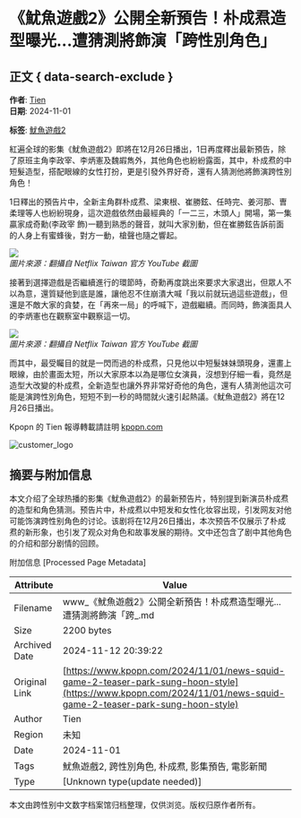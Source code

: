 # 《魷魚遊戲2》公開全新預告！朴成焄造型曝光...遭猜測將飾演「跨性別角色」

## 正文 { data-search-exclude }


**作者**: [Tien](https://kpopn.com/author/tien)  
**日期**: 2024-11-01  

**标签**: [魷魚遊戲2](https://kpopn.com/tag/%e9%ad%b7%e9%ad%9a%e9%81%8a%e6%88%b22)  

紅遍全球的影集《魷魚遊戲2》即將在12月26日播出，1日再度釋出最新預告，除了原班主角李政宰、李炳憲及魏嘏雋外，其他角色也紛紛露面，其中，朴成焄的中短髮造型，搭配眼線的女性打扮，更是引發外界好奇，還有人猜測他將飾演跨性別角色！

1日釋出的預告片中，全新主角群朴成焄、梁東根、崔勝鉉、任時完、姜河那、曺柔理等人也紛紛現身，這次遊戲依然由最經典的「一二三，木頭人」開場，第一集贏家成奇勳(李政宰 飾)一聽到熟悉的聲音，就叫大家別動，但在崔勝鉉告訴前面的人身上有蜜蜂後，對方一動，槍聲也隨之響起。

![](/upload/2bf97d6c5e131b1e2a8f.png)  
*圖片來源：翻攝自 Netflix Taiwan 官方 YouTube 截圖*

接著到選擇遊戲是否繼續進行的環節時，奇勳再度跳出來要求大家退出，但眾人不以為意，還質疑他到底是誰，讓他忍不住崩潰大喊「我以前就玩過這些遊戲」，但還是不敵大家的貪婪，在「再來一局」的呼喊下，遊戲繼續。而同時，飾演面具人的李炳憲也在觀察室中觀察這一切。

![](/upload/d98e13094d7cba041047.png)  
*圖片來源：翻攝自 Netflix Taiwan 官方 YouTube 截圖*

而其中，最受矚目的就是一閃而過的朴成焄，只見他以中短髮妹妹頭現身，還畫上眼線，由於畫面太短，所以大家原本以為是哪位女演員，沒想到仔細一看，竟然是造型大改變的朴成焄，全新造型也讓外界非常好奇他的角色，還有人猜測他這次可能是演跨性別角色，短短不到一秒的時間就火速引起熱議。《魷魚遊戲2》將在12月26日播出。

Kpopn 的 Tien 報導轉載請註明 [kpopn.com](https://kpopn.com)  

![customer_logo](https://www.likr.tw/pushImage/kpopn/image/20230320000001_chrome_100x100_1731383389.png)

## 摘要与附加信息

<!-- tcd_abstract -->
本文介绍了全球热播的影集《魷魚遊戲2》的最新预告片，特别提到新演员朴成焄的造型和角色猜测。预告片中，朴成焄以中短发和女性化妆容出现，引发网友对他可能饰演跨性别角色的讨论。该剧将在12月26日播出，本次预告不仅展示了朴成焄的新形象，也引发了观众对角色和故事发展的期待。文中还包含了剧中其他角色的介绍和部分剧情的回顾。
<!-- tcd_abstract_end -->

附加信息 [Processed Page Metadata]

| Attribute       | Value                                  |
|-----------------|----------------------------------------|
| Filename        | www_《魷魚遊戲2》公開全新預告！朴成焄造型曝光...遭猜測將飾演「跨_.md                             |
| Size            | 2200 bytes                           |
| Archived Date   | 2024-11-12 20:39:22                             |
| Original Link   | [https://www.kpopn.com/2024/11/01/news-squid-game-2-teaser-park-sung-hoon-style](https://www.kpopn.com/2024/11/01/news-squid-game-2-teaser-park-sung-hoon-style)                       |
| Author          | Tien                               |
| Region          | 未知                               |
| Date            | 2024-11-01                                 |
| Tags            | 魷魚遊戲2, 跨性別角色, 朴成焄, 影集預告, 電影新聞                                 |
| Type            | [Unknown type(update needed)]                                 |
<!-- tcd_table_end -->

本文由跨性别中文数字档案馆归档整理，仅供浏览。版权归原作者所有。
